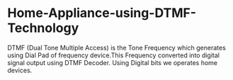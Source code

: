 # Home-Appliance-using-DTMF-Technology
DTMF (Dual Tone Multiple Access) is the Tone Frequency which generates using Dial Pad of frequency device.This Frequency converted into digital signal output using DTMF Decoder. Using Digital bits we operates home devices.
